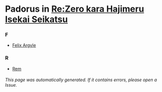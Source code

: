 # Padorus in [Re:Zero kara Hajimeru Isekai Seikatsu](https://myanimelist.net/manga/74697/Re_Zero_kara_Hajimeru_Isekai_Seikatsu)

### F
* [Felix Argyle](https://github.com/shadow578/Project-Padoru/blob/master/table-of-contents/characters/FelixArgyle.md)

### R
* [Rem](https://github.com/shadow578/Project-Padoru/blob/master/table-of-contents/characters/Rem.md)

###### This page was automatically generated. If it contains errors, please open a Issue.
